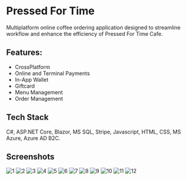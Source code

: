 # Pressed For Time

Multiplatform online coffee ordering application designed to streamline workflow and enhance the efficiency of Pressed For Time Cafe.

## Features: 
- CrossPlatform 
- Online and Terminal Payments
- In-App Wallet 
- Giftcard
- Menu Management 
- Order Management 

## Tech Stack
C#, ASP.NET Core, Blazor, MS SQL, Stripe, Javascript, HTML, CSS, MS Azure, Azure AD B2C.

## Screenshots

![1](https://github.com/pramod-kun/Markdown/assets/106889203/b53f1f42-ec60-45bb-bcce-2ce7f1e9d664)
![2](https://github.com/pramod-kun/Markdown/assets/106889203/74602d06-4e1f-47d0-ac47-eac01d90afd1)
![3](https://github.com/pramod-kun/Markdown/assets/106889203/34424d5b-32be-4fc9-8f47-d543675e6f4e)
![4](https://github.com/pramod-kun/Markdown/assets/106889203/edc7f6bc-6e78-4a42-b47c-bd6ce9b558f2)
![5](https://github.com/pramod-kun/Markdown/assets/106889203/81411440-c7b2-4760-802a-404c884fdf2c)
![6](https://github.com/pramod-kun/Markdown/assets/106889203/937e4155-ec0b-4aee-a83f-7eed8246e532)
![7](https://github.com/pramod-kun/Markdown/assets/106889203/ec903643-ff02-47d7-96a1-b28e06ea3fc3)
![8](https://github.com/pramod-kun/Markdown/assets/106889203/b3455b4d-65d0-41b7-ba21-2e7d1f0cf777)
![9](https://github.com/pramod-kun/Markdown/assets/106889203/4cd40873-2ed5-413e-8d99-f33ce96aab17)
![10](https://github.com/pramod-kun/Markdown/assets/106889203/dc396bec-f042-49e0-adb1-2df611cf7be2)
![11](https://github.com/pramod-kun/Markdown/assets/106889203/0daaef74-f038-47af-a340-b89c216e584b)
![12](https://github.com/pramod-kun/Markdown/assets/106889203/efd5d4e4-ba36-491e-aa87-d93d381f49f3)





